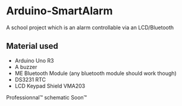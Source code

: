 # Arduino-SmartAlarm
A school project which is an alarm controllable via an LCD/Bluetooth

## Material used
- Arduino Uno R3
- A buzzer
- ME Bluetooth Module (any bluetooth module should work though)
- DS3231 RTC
- LCD Keypad Shield VMA203

Professionnal™ schematic Soon™
